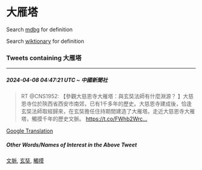 # 大雁塔

Search [mdbg](https://www.mdbg.net/chinese/dictionary?page=worddict&wdrst=0&wdqb=大雁塔) for definition

Search [wiktionary](https://en.wiktionary.org/wiki/大雁塔) for definition

### Tweets containing 大雁塔

___
##### 2024-04-08 04:47:21 UTC ~ 中國新聞社
> RT @CNS1952: 【參觀大慈恩寺大雁塔：與玄奘法師有什麼淵源？ 】大慈恩寺位於陝西省西安市南郊，已有1千多年的歷史。大慈恩寺建成後，恰逢玄奘法師取經歸來，在玄奘擔任住持期間建造了大雁塔。走近大慈恩寺大雁塔，觸摸千年的歷史文脈。 https://t.co/FWhb2Wrc…

[Google Translation](https://translate.google.com/?hi=en&tab=TT&sl=zh-CN&tl=en&op=translate&text=RT+%40CNS1952%3A+%E3%80%90%E5%8F%83%E8%A7%80%E5%A4%A7%E6%85%88%E6%81%A9%E5%AF%BA%E5%A4%A7%E9%9B%81%E5%A1%94%EF%BC%9A%E8%88%87%E7%8E%84%E5%A5%98%E6%B3%95%E5%B8%AB%E6%9C%89%E4%BB%80%E9%BA%BC%E6%B7%B5%E6%BA%90%EF%BC%9F+%E3%80%91%E5%A4%A7%E6%85%88%E6%81%A9%E5%AF%BA%E4%BD%8D%E6%96%BC%E9%99%9D%E8%A5%BF%E7%9C%81%E8%A5%BF%E5%AE%89%E5%B8%82%E5%8D%97%E9%83%8A%EF%BC%8C%E5%B7%B2%E6%9C%891%E5%8D%83%E5%A4%9A%E5%B9%B4%E7%9A%84%E6%AD%B7%E5%8F%B2%E3%80%82%E5%A4%A7%E6%85%88%E6%81%A9%E5%AF%BA%E5%BB%BA%E6%88%90%E5%BE%8C%EF%BC%8C%E6%81%B0%E9%80%A2%E7%8E%84%E5%A5%98%E6%B3%95%E5%B8%AB%E5%8F%96%E7%B6%93%E6%AD%B8%E4%BE%86%EF%BC%8C%E5%9C%A8%E7%8E%84%E5%A5%98%E6%93%94%E4%BB%BB%E4%BD%8F%E6%8C%81%E6%9C%9F%E9%96%93%E5%BB%BA%E9%80%A0%E4%BA%86%E5%A4%A7%E9%9B%81%E5%A1%94%E3%80%82%E8%B5%B0%E8%BF%91%E5%A4%A7%E6%85%88%E6%81%A9%E5%AF%BA%E5%A4%A7%E9%9B%81%E5%A1%94%EF%BC%8C%E8%A7%B8%E6%91%B8%E5%8D%83%E5%B9%B4%E7%9A%84%E6%AD%B7%E5%8F%B2%E6%96%87%E8%84%88%E3%80%82+https%3A%2F%2Ft.co%2FFWhb2Wrc%E2%80%A6)
##### Other Words/Names of Interest in the Above Tweet
[文脈](文脈.md), [玄奘](玄奘.md), [觸摸](觸摸.md)
